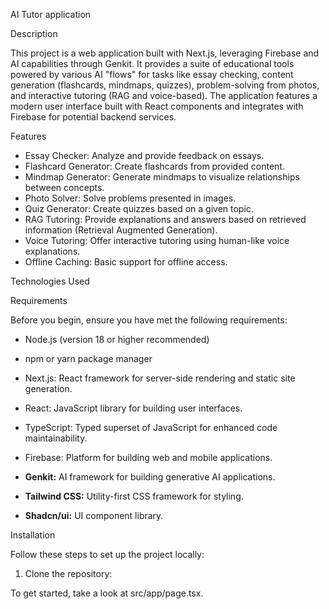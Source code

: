 AI Tutor application 

Description

This project is a web application built with Next.js, leveraging Firebase and AI capabilities through Genkit. It provides a suite of educational tools powered by various AI "flows" for tasks like essay checking, content generation (flashcards, mindmaps, quizzes), problem-solving from photos, and interactive tutoring (RAG and voice-based). The application features a modern user interface built with React components and integrates with Firebase for potential backend services.

Features

- Essay Checker: Analyze and provide feedback on essays.
- Flashcard Generator: Create flashcards from provided content.
- Mindmap Generator: Generate mindmaps to visualize relationships between concepts.
- Photo Solver: Solve problems presented in images.
- Quiz Generator: Create quizzes based on a given topic.
- RAG Tutoring: Provide explanations and answers based on retrieved information (Retrieval Augmented Generation).
- Voice Tutoring: Offer interactive tutoring using human-like voice explanations.
- Offline Caching: Basic support for offline access.

Technologies Used

Requirements

Before you begin, ensure you have met the following requirements:

- Node.js (version 18 or higher recommended)
- npm or yarn package manager

- Next.js: React framework for server-side rendering and static site generation.
- React: JavaScript library for building user interfaces.
- TypeScript: Typed superset of JavaScript for enhanced code maintainability.
- Firebase: Platform for building web and mobile applications.
- **Genkit:** AI framework for building generative AI applications.
- **Tailwind CSS:** Utility-first CSS framework for styling.
- **Shadcn/ui:** UI component library.

Installation

Follow these steps to set up the project locally:

1. Clone the repository:



To get started, take a look at src/app/page.tsx.
